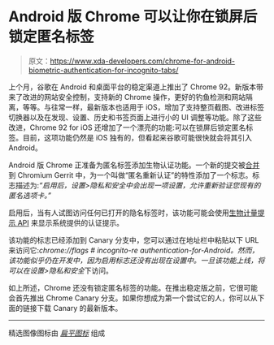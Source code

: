 # Android 版 Chrome 可以让你在锁屏后锁定匿名标签

> 原文：<https://www.xda-developers.com/chrome-for-android-biometric-authentication-for-incognito-tabs/>

上个月，谷歌在 Android 和桌面平台的稳定渠道上推出了 Chrome 92。新版本带来了改进的网站安全控制，支持新的 Chrome 操作，更好的钓鱼检测和网站隔离，等等。与往常一样，最新版本也适用于 iOS，增加了支持整页截图、改进标签切换器以及在发现、设置、历史和书签页面上进行小的 UI 调整等功能。除了这些改进，Chrome 92 for iOS 还增加了一个漂亮的功能:可以在锁屏后锁定匿名标签。目前，这项功能仍然是 iOS 独有的，但看起来谷歌可能很快就会将其引入 Android。

Android 版 Chrome 正准备为匿名标签添加生物认证功能。一个新的提交被[合并](https://chromium-review.googlesource.com/c/chromium/src/+/3081943)到 Chromium Gerrit 中，为一个叫做“匿名重新认证”的特性添加了一个标志。标志描述为:*“启用后，设置>隐私和安全中会出现一项设置，允许重新验证您现有的匿名选项卡。”*

启用后，当有人试图访问任何已打开的隐名标签时，该功能可能会使用[生物计量提示 API](https://developer.android.com/reference/androidx/biometric/BiometricPrompt) 来显示系统提供的认证提示。

该功能的标志已经添加到 Canary 分支中，您可以通过在地址栏中粘贴以下 URL 来访问它:*chrome://flags # incognito-re authentication-for-Android。*然而，该功能似乎仍在开发中，因为启用标志还没有出现在设置中。一旦该功能上线，将可以在*设置>隐私和安全*下访问。

如上所述，Chrome 还没有锁定匿名标签的功能。在推出稳定版之前，它很可能会首先推出 Chrome Canary 分支。如果你想成为第一个尝试它的人，你可以从下面的链接下载 Canary 的最新版本。

* * *

精选图像图标由 [*扁平图标*](https://www.flaticon.com/free-icon/mobile-security_5248740?term=authentication&page=1&position=95&page=1&position=95&related_id=5248740&origin=tag) 组成